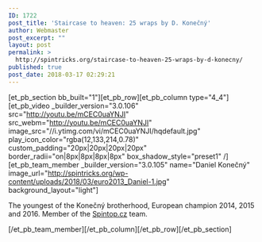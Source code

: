 ```yaml
---
ID: 1722
post_title: 'Staircase to heaven: 25 wraps by D. Konečný'
author: Webmaster
post_excerpt: ""
layout: post
permalink: >
  http://spintricks.org/staircase-to-heaven-25-wraps-by-d-konecny/
published: true
post_date: 2018-03-17 02:29:21
---
```

[et_pb_section bb_built="1"][et_pb_row][et_pb_column type="4_4"][et_pb_video _builder_version="3.0.106" src="http://youtu.be/mCEC0uaYNJI" src_webm="http://youtu.be/mCEC0uaYNJI" image_src="//i.ytimg.com/vi/mCEC0uaYNJI/hqdefault.jpg" play_icon_color="rgba(12,133,214,0.78)" custom_padding="20px|20px|20px|20px" border_radii="on|8px|8px|8px|8px" box_shadow_style="preset1" /][et_pb_team_member _builder_version="3.0.105" name="Daniel Konečný" image_url="http://spintricks.org/wp-content/uploads/2018/03/euro2013_Daniel-1.jpg" background_layout="light"]

The youngest of the Konečný brotherhood, European champion 2014, 2015 and 2016. Member of the <a href="http://spintop.cz">Spintop.cz</a> team.

[/et_pb_team_member][/et_pb_column][/et_pb_row][/et_pb_section]